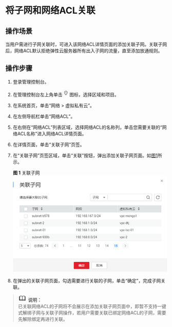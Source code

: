 # 将子网和网络ACL关联<a name="zh-cn_topic_0051746700"></a>

## 操作场景<a name="section2661009154525"></a>

当用户需进行子网关联时，可进入该网络ACL详情页面的添加关联子网。关联子网后，网络ACL默认拒绝弹性云服务器所有出入子网的流量，直至添加放通规则。

## 操作步骤<a name="section23848003154739"></a>

1.  登录管理控制台。
2.  在管理控制台左上角单击![](figures/icon-region.png)图标，选择区域和项目。
3.  在系统首页，单击“网络 \> 虚拟私有云”。
4.  在左侧导航栏单击“网络ACL”。
5.  在右侧在“网络ACL”列表区域，选择网络ACL的名称列，单击您需要关联的“网络ACL名称”进入网络ACL详情页面。
6.  在详情页面，单击“关联子网”页签。
7.  在“关联子网”页签区域，单击“关联”按钮，弹出添加关联子网页面。如[图1](#fig12845939203210)所示。

    **图 1**  关联子网<a name="fig12845939203210"></a>  
    ![](figures/关联子网.png "关联子网")

8.  在弹出的关联子网页面，勾选需要进行关联的子网，单击“确定”，完成子网关联。

>![](public_sys-resources/icon-note.gif) **说明：**   
>已关联网络ACL的子网将不会展示在添加关联子网页面中，即暂不支持一键式解绑子网与关联子网操作，若用户需要关联已绑定网络ACL的子网，需要先解除绑定再进行关联。  

